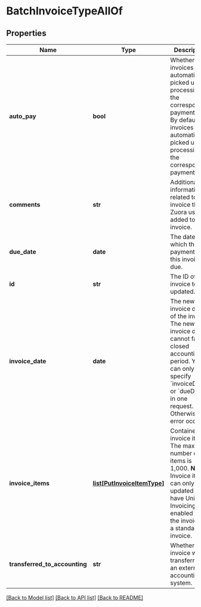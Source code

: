 # BatchInvoiceTypeAllOf

## Properties
Name | Type | Description | Notes
------------ | ------------- | ------------- | -------------
**auto_pay** | **bool** | Whether invoices are automatically picked up for processing in the corresponding payment run.  By default, invoices are automatically picked up for processing in the corresponding payment run.  | [optional] 
**comments** | **str** | Additional information related to the invoice that a Zuora user added to the invoice.  | [optional] 
**due_date** | **date** | The date by which the payment for this invoice is due.  | [optional] 
**id** | **str** | The ID of the invoice to be updated.  | [optional] 
**invoice_date** | **date** | The new invoice date of the invoice. The new invoice date cannot fall in a closed accounting period.  You can only specify &#x60;invoiceDate&#x60; or &#x60;dueDate&#x60; in one request. Otherwise, an error occurs.  | [optional] 
**invoice_items** | [**list[PutInvoiceItemType]**](PutInvoiceItemType.md) | Container for invoice items. The maximum number of items is 1,000.  **Note:** Invoice items can only be updated if you have Unified Invoicing is enabled and the invoice is a standalone invoice.  | [optional] 
**transferred_to_accounting** | **str** | Whether the invoice was transferred to an external accounting system.  | [optional] 

[[Back to Model list]](../README.md#documentation-for-models) [[Back to API list]](../README.md#documentation-for-api-endpoints) [[Back to README]](../README.md)


